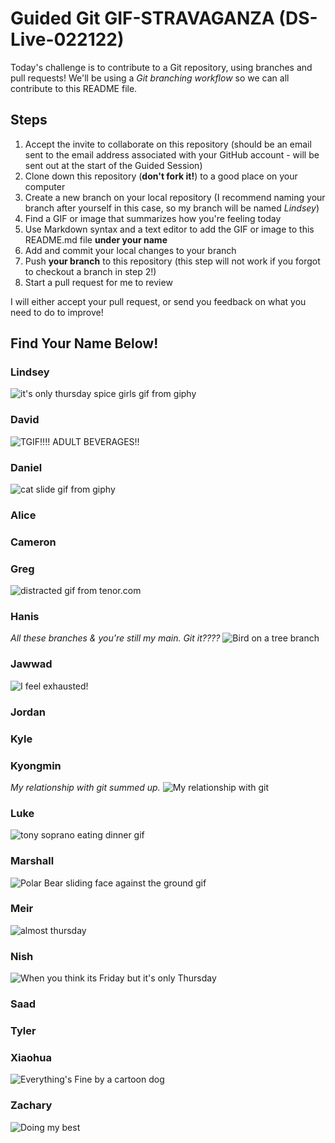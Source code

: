 # Guided Git GIF-STRAVAGANZA (DS-Live-022122)

Today's challenge is to contribute to a Git repository, using branches and pull requests! We'll be using a *Git branching workflow* so we can all contribute to this README file.

## Steps

1. Accept the invite to collaborate on this repository (should be an email sent to the email address associated with your GitHub account - will be sent out at the start of the Guided Session)
2. Clone down this repository (**don't fork it!**) to a good place on your computer
3. Create a new branch on your local repository (I recommend naming your branch after yourself in this case, so my branch will be named _Lindsey_)
4. Find a GIF or image that summarizes how you're feeling today
5. Use Markdown syntax and a text editor to add the GIF or image to this README.md file **under your name**
6. Add and commit your local changes to your branch
7. Push **your branch** to this repository (this step will not work if you forgot to checkout a branch in step 2!)
8. Start a pull request for me to review

I will either accept your pull request, or send you feedback on what you need to do to improve!

## Find Your Name Below!

### Lindsey

![it's only thursday spice girls gif from giphy](https://media.giphy.com/media/3o7aD7KLo6jJF4VBhS/giphy.gif)

### David

![TGIF!!!!  ADULT BEVERAGES!!](https://media.giphy.com/media/AOgwrHx4o49v2ZisoR/giphy-downsized.gif)

### Daniel

![cat slide gif from giphy](https://media.giphy.com/media/3o85xqZZ20Sk51USTC/giphy.gif)

### Alice


### Cameron


### Greg
![distracted gif from tenor.com](https://c.tenor.com/FFu2r5pAGS0AAAAC/adhd-distracted.gif)

### Hanis
<i>All these branches & you're still my main. Git it????</i>
![Bird on a tree branch](https://media.giphy.com/media/E1Bs4Ml7VJtsY/giphy.gif)

### Jawwad
![I feel exhausted!](https://media.giphy.com/media/l1KVaj5UcbHwrBMqI/giphy-downsized.gif
)

### Jordan


### Kyle


### Kyongmin
<i>My relationship with git summed up.</i>
![My relationship with git](https://media.giphy.com/media/jwKC0qlOoXmcLDB4vC/giphy-downsized.gif)

### Luke

![tony soprano eating dinner gif](https://media.giphy.com/media/bodHdFtqWbJDi/giphy.gif)

### Marshall

![Polar Bear sliding face against the ground gif](https://media.giphy.com/media/8uBI4YjfZWXlu/giphy.gif)

### Meir
![almost thursday](https://giphy.com/clips/studiosoriginals-thursday-thRGkvtih0g3jgUTPt)

### Nish
![When you think its Friday but it's only Thursday](https://media.giphy.com/media/XMKn7LELqTLvW/giphy.gif)

### Saad


### Tyler


### Xiaohua
![Everything's Fine by a cartoon dog](https://media.giphy.com/media/QMHoU66sBXqqLqYvGO/giphy.gif)

### Zachary
![Doing my best](https://media.giphy.com/media/l46CyJmS9KUbokzsI/giphy-downsized.gif)
